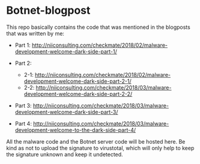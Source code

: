 # Botnet-blogpost
This repo basically contains the code that was mentioned in the blogposts that was written by me:

- Part 1: http://niiconsulting.com/checkmate/2018/02/malware-development-welcome-dark-side-part-1/

- Part 2:
    - 2-1: http://niiconsulting.com/checkmate/2018/02/malware-development-welcome-dark-side-part-2-1/
    - 2-2: http://niiconsulting.com/checkmate/2018/03/malware-development-welcome-dark-side-part-2-2/
- Part 3: http://niiconsulting.com/checkmate/2018/03/malware-development-welcome-dark-side-part-3/
- Part 4: http://niiconsulting.com/checkmate/2018/03/malware-development-welcome-to-the-dark-side-part-4/

All the malware code and the Botnet server code will be hosted here. Be kind as not to upload the signature to virustotal, which will only help to keep the signature unknown and keep it undetected.
